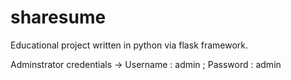 # sharesume
Educational project written in python via flask framework.

Adminstrator credentials -> Username : admin ; Password : admin

